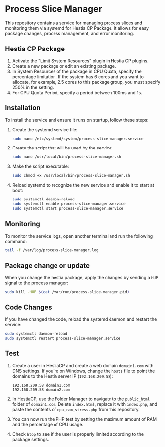 # Process Slice Manager

This repository contains a service for managing process slices and monitoring them via systemd for Hestia CP Package. It allows for easy package changes, process management, and error monitoring.

## Hestia CP Package

1. Activate the "Limit System Resources" plugin in Hestia CP plugins.
2. Create a new package or edit an existing package.
3. In System Resources of the package in CPU Quota, specify the percentage limitation. If the system has 6 cores and you want to allocate, for example, 2.5 cores to this package group, you must specify 250% in the setting.
4. For CPU Quota Period, specify a period between 100ms and 1s.

## Installation

To install the service and ensure it runs on startup, follow these steps:

1. Create the systemd service file:
    ```bash
    sudo nano /etc/systemd/system/process-slice-manager.service
    ```

2. Create the script that will be used by the service:
    ```bash
    sudo nano /usr/local/bin/process-slice-manager.sh
    ```

3. Make the script executable:
    ```bash
    sudo chmod +x /usr/local/bin/process-slice-manager.sh
    ```

4. Reload systemd to recognize the new service and enable it to start at boot:
    ```bash
    sudo systemctl daemon-reload
    sudo systemctl enable process-slice-manager.service
    sudo systemctl start process-slice-manager.service
    ```

## Monitoring

To monitor the service logs, open another terminal and run the following command:
```bash
tail -f /var/log/process-slice-manager.log
 ```

## Package change or update

When you change the hestia package, apply the changes by sending a `HUP` signal to the process manager:
```bash
sudo kill -HUP $(cat /var/run/process-slice-manager.pid)
 ```

## Code Changes
If you have changed the code, reload the systemd daemon and restart the service:
```bash
sudo systemctl daemon-reload
sudo systemctl restart process-slice-manager.service
 ```

## Test

1. Create a user in HestiaCP and create a web domain `domain1.com` with DNS settings. If you're on Windows, change the `hosts` file to point the domains to the Hestia server IP (`192.168.209.58`):

    ```bash
    192.168.209.58 domain1.com
    192.168.209.58 domain2.com
    ```

2. In HestiaCP, use the Folder Manager to navigate to the `public_html` folder of `domain1.com`. Delete `index.html`, replace it with `index.php`, and paste the contents of `cpu_ram_stress.php` from this repository.

3. You can now run the PHP test by setting the maximum amount of RAM and the percentage of CPU usage.

4. Check `htop` to see if the user is properly limited according to the package settings.
